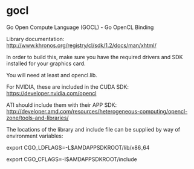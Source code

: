 gocl
====

Go Open Compute Language (GOCL) - Go OpenCL Binding


Library documentation: http://www.khronos.org/registry/cl/sdk/1.2/docs/man/xhtml/

In order to build this, make sure you have the required drivers and SDK installed for your graphics card. 

You will need at least and opencl.lib.

For NVIDIA, these are included in the CUDA SDK: https://developer.nvidia.com/opencl

ATI should include them with their APP SDK: http://developer.amd.com/resources/heterogeneous-computing/opencl-zone/tools-and-libraries/

The locations of the library and include file can be supplied by way of environment variables: 

export CGO_LDFLAGS=-L$AMDAPPSDKROOT/lib/x86_64

export CGO_CFLAGS=-I$AMDAPPSDKROOT/include

